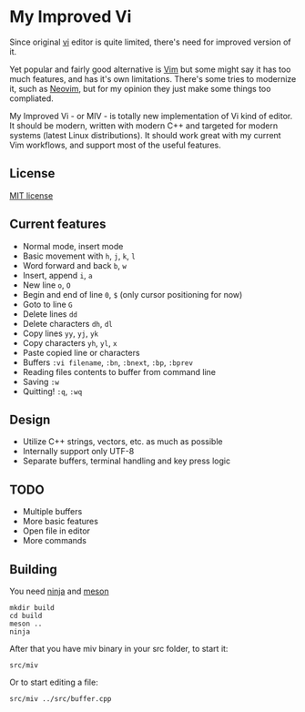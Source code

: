 # My Improved Vi

Since original [vi](https://en.wikipedia.org/wiki/Vi) editor is quite limited,
there's need for improved version of it.

Yet popular and fairly good alternative is [Vim](https://en.wikipedia.org/wiki/Vim_(text_editor))
but some might say it has too much features, and has it's own limitations.
There's some tries to modernize it, such as [Neovim](https://neovim.io/),
but for my opinion they just make some things too compliated.

My Improved Vi - or MIV - is totally new implementation of Vi kind of editor.
It should be modern, written with modern C++ and targeted for modern systems (latest Linux distributions).
It should work great with my current Vim workflows, and support most of the useful features.


## License

[MIT license](LICENSE)


## Current features

- Normal mode, insert mode
- Basic movement with `h`, `j`, `k`, `l`
- Word forward and back `b`, `w`
- Insert, append `i`, `a`
- New line `o`, `O`
- Begin and end of line `0`, `$` (only cursor positioning for now)
- Goto to line `G`
- Delete lines `dd`
- Delete characters `dh`, `dl`
- Copy lines `yy`, `yj`, `yk`
- Copy characters `yh`, `yl`, `x`
- Paste copied line or characters
- Buffers `:vi filename`, `:bn`, `:bnext`, `:bp`, `:bprev`
- Reading files contents to buffer from command line
- Saving `:w`
- Quitting! `:q`, `:wq`

## Design

- Utilize C++ strings, vectors, etc. as much as possible
- Internally support only UTF-8
- Separate buffers, terminal handling and key press logic

## TODO

- Multiple buffers
- More basic features
- Open file in editor
- More commands

## Building

You need [ninja](https://ninja-build.org/) and [meson](http://mesonbuild.com/)

    mkdir build
    cd build
    meson ..
    ninja

After that you have miv binary in your src folder, to start it:

    src/miv

Or to start editing a file:

    src/miv ../src/buffer.cpp
